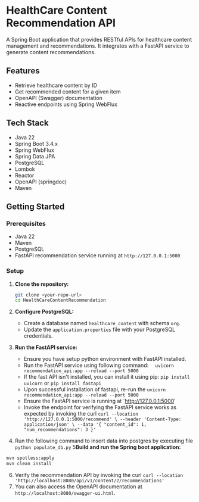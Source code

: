 # HealthCare Content Recommendation API

A Spring Boot application that provides RESTful APIs for healthcare content management and recommendations. It integrates with a FastAPI service to generate content recommendations.

## Features

- Retrieve healthcare content by ID
- Get recommended content for a given item
- OpenAPI (Swagger) documentation
- Reactive endpoints using Spring WebFlux

## Tech Stack

- Java 22
- Spring Boot 3.4.x
- Spring WebFlux
- Spring Data JPA
- PostgreSQL
- Lombok
- Reactor
- OpenAPI (springdoc)
- Maven

## Getting Started

### Prerequisites

- Java 22
- Maven
- PostgreSQL
- FastAPI recommendation service running at `http://127.0.0.1:5000`

### Setup

1. **Clone the repository:**
   ```sh
   git clone <your-repo-url>
   cd HealthCareContentRecommendation
   
2. **Configure PostgreSQL:**
   - Create a database named `healthcare_content` with schema `org`.
   - Update the `application.properties` file with your PostgreSQL credentials.
3. **Run the FastAPI service:**
   - Ensure you have setup python environment with FastAPI installed. 
   - Run the FastAPI service using following command:
   ```  uvicorn recommendation_api:app --reload --port 5000```
   - If the fast API isn't installed, you can install it using pip:
   ```pip install uvicorn``` or ```pip install fastapi``` 
   - Upon successful installation of fastapi, re-run the ```uvicorn recommendation_api:app --reload --port 5000```
   - Ensure the FastAPI service is running at `http://127.0.0.1:5000'
   - Invoke the endpoint for verifying the FastAPI service works as expected by invoking the curl ```curl --location 'http://127.0.0.1:5000/recommend' \
     --header 'Content-Type: application/json' \
     --data '{
     "content_id": 1,
     "num_recommendations": 3
     }'```

4. Run the following command to insert data into postgres by executing file ```python populate_db.py```
5**Build and run the Spring boot application:**
  ```sh
  mvn spotless:apply 
  mvn clean install
  ```
6. Verify the recommendation API by invoking the curl ```curl --location 'http://localhost:8080/api/v1/content/2/recommendations'```
7. You can also access the OpenAPI documentation at `http://localhost:8080/swagger-ui.html`.
   
